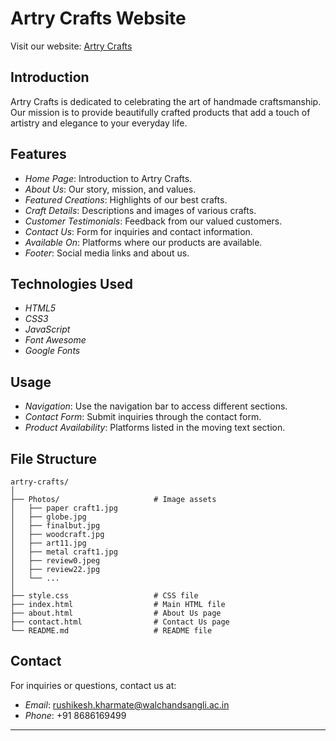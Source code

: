 # Artry Crafts Website
Visit our website: [Artry Crafts](https://rushikharmate.github.io/Rushikesh_WalchandCOE_Assessment/)

## Introduction

Artry Crafts is dedicated to celebrating the art of handmade craftsmanship. Our mission is to provide beautifully crafted products that add a touch of artistry and elegance to your everyday life.

## Features

- *Home Page*: Introduction to Artry Crafts.
- *About Us*: Our story, mission, and values.
- *Featured Creations*: Highlights of our best crafts.
- *Craft Details*: Descriptions and images of various crafts.
- *Customer Testimonials*: Feedback from our valued customers.
- *Contact Us*: Form for inquiries and contact information.
- *Available On*: Platforms where our products are available.
- *Footer*: Social media links and about us.

## Technologies Used

- *HTML5*
- *CSS3*
- *JavaScript*
- *Font Awesome*
- *Google Fonts*

## Usage

- *Navigation*: Use the navigation bar to access different sections.
- *Contact Form*: Submit inquiries through the contact form.
- *Product Availability*: Platforms listed in the moving text section.

## File Structure
```
artry-crafts/
│
├── Photos/                     # Image assets
│   ├── paper craft1.jpg
│   ├── globe.jpg
│   ├── finalbut.jpg
│   ├── woodcraft.jpg
│   ├── art11.jpg
│   ├── metal craft1.jpg
│   ├── review0.jpeg
│   ├── review22.jpg
│   └── ...
│
├── style.css                   # CSS file
├── index.html                  # Main HTML file
├── about.html                  # About Us page
├── contact.html                # Contact Us page
└── README.md                   # README file

```
## Contact

For inquiries or questions, contact us at:
- *Email*: rushikesh.kharmate@walchandsangli.ac.in
- *Phone*: +91 8686169499


---
